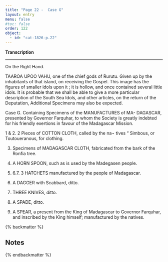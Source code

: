 ```yaml
---
title: "Page 22 -  Case G"
layout: entry
menu: false
#toc: false
order: 122
object:
  - id: "cat-1826-p.22"
---
```


**Transcription**

---


On the Right Hand.

TAAROA UPOO VAHU, one of the chief gods of Rurutu.
Given up by the inhabitants of that island, on receiving the
Gospel. This image has the figures of smaller idols upon
it ; it is hollow, and once contained several little idols.
It is probable that we shall be able to give a more particular description of
the South Sea Idols, and other articles, on the return of the Deputation,
Additional Specimens may also be expected.


Case G.
Containing Specimens of the MANUFACTURES of MA-
DAGASCAR, presented by Governor Farquhar, to
whom the Society is greatly indebted for his friendly
exertions in favour of the Madagascar Mission.

1 & 2. 2 Pieces of COTTON CLOTH, called by the na¬
tives “ Simbous, or Toutoueranous, for clothing.

3. Specimens of MADAGASCAR CLOTH, fabricated
from the bark of the Ronfia tree.

4. A HORN SPOON, such as is used by the Madegasen
people.

5. 6.7. 3 HATCHETS manufactured by the people of
Madagascar.

8. A DAGGER with Scabbard, ditto.

9. THREE KNIVES, ditto.


10. A SPADE, ditto.
    
11. A SPEAR, a present from the King of Madagascar
to Governor Farquhar, and inscribed by the King
himself; manufactured by the natives.

{% backmatter %}

## Notes

{% endbackmatter %}
